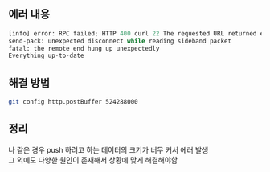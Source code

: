 ## 에러 내용

```python
[info] error: RPC failed; HTTP 400 curl 22 The requested URL returned error: 400
send-pack: unexpected disconnect while reading sideband packet
fatal: the remote end hung up unexpectedly
Everything up-to-date
```

## 해결 방법

```bash
git config http.postBuffer 524288000
```

## 정리

나 같은 경우 push 하려고 하는 데이터의 크기가 너무 커서 에러 발생  
그 외에도 다양한 원인이 존재해서 상황에 맞게 해결해야함  
